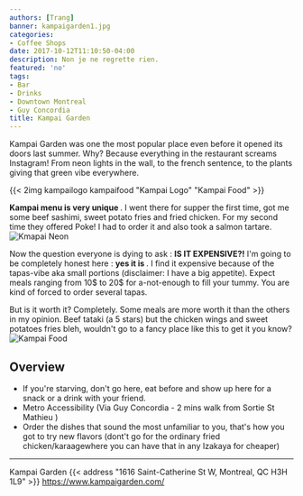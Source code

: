 ```yaml
---
authors: [Trang]
banner: kampaigarden1.jpg
categories:
- Coffee Shops
date: 2017-10-12T11:10:50-04:00
description: Non je ne regrette rien.
featured: 'no'
tags:
- Bar
- Drinks
- Downtown Montreal
- Guy Concordia
title: Kampai Garden
---
```


Kampai Garden was one the most popular place even before it opened its doors last summer. Why? Because everything in the restaurant screams Instagram! From neon lights in the wall, to the french sentence, to the plants giving that green vibe everywhere.

{{< 2img kampailogo kampaifood "Kampai Logo" "Kampai Food" >}}

<b> Kampai menu is very unique </b>. I went there for supper the first time, got me some beef sashimi, sweet potato fries and fried chicken.  For my second time they offered Poke! I had to order it and also took a salmon tartare. 
![Kmapai Neon](/kampaigarden1.jpg)

Now the question everyone is dying to ask : <b> IS IT EXPENSIVE?!</b> I'm going to be completely honest here : <b> yes it is </b>. I find it expensive because of the tapas-vibe aka small portions (disclaimer: I have a big appetite). Expect meals ranging from 10$ to 20$ for a-not-enough to fill your tummy. You are kind of forced to order several tapas. 

But is it worth it? Completely. Some meals are more worth it than the others in my opinion. Beef tataki (a 5 stars) but the chicken wings and sweet potatoes fries bleh, wouldn't go to a fancy place like this to get it you know? 
![Kampai Food](/kampaifood2.png)

## Overview

-  If you're starving, don't go here, eat before and show up here for a snack or a drink with your friend.
-  Metro Accessibility (Via Guy Concordia - 2 mins walk from Sortie St Mathieu ) 
-  Order the dishes that sound the most unfamiliar to you, that's  how you got to try new flavors (dont't go for the ordinary fried chicken/karaagewhere you can have that in any Izakaya for cheaper)

---
Kampai Garden
{{< address "1616 Saint-Catherine St W, Montreal, QC H3H 1L9" >}}
https://www.kampaigarden.com/